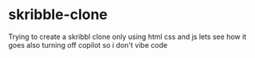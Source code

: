 # skribble-clone

Trying to create a skribbl clone only using html css and js lets see how it goes also turning off copilot so i don't vibe code
